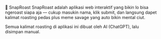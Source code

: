 🧯 SnapRoast
SnapRoast adalah aplikasi web interaktif yang bikin lo bisa ngeroast siapa aja — cukup masukin nama, klik submit, dan langsung dapet kalimat roasting pedas plus meme savage yang auto bikin mental ciut.

Semua kalimat roasting di aplikasi ini dibuat oleh AI (ChatGPT), lalu disimpan manual.
